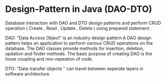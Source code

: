 # Design-Pattern in Java (DAO-DTO)
Database interaction with DAO and DTO design patterns and perform CRUD operation ( Create , Read , Update , Delete ) using prepared statement .

DAO: "Data Access Object" is an industry design pattern.A DAO design pattern helps an application to perform various CRUD operations on the database. The DAO classes provide methods for insertion, deletion, updation and finder methods. The basic purpose of creating DAO is the loose coupling and non-repeation of code.

DTO: "Data transfer objects " can travel between seperate layers in software architecture.
